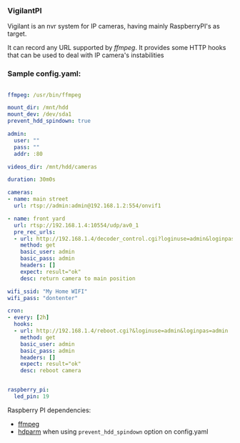 ### VigilantPI

Vigilant is an nvr system for IP cameras, having mainly RaspberryPI's as target.

It can record any URL supported by *ffmpeg*.
It provides some HTTP hooks that can be used to deal with IP camera's instabilities


### Sample config.yaml:
```yaml

ffmpeg: /usr/bin/ffmpeg

mount_dir: /mnt/hdd
mount_dev: /dev/sda1
prevent_hdd_spindown: true

admin:
  user: ""
  pass: ""
  addr: :80

videos_dir: /mnt/hdd/cameras

duration: 30m0s

cameras:
- name: main street 
  url: rtsp://admin:admin@192.168.1.2:554/onvif1

- name: front yard
  url: rtsp://192.168.1.4:10554/udp/av0_1
  pre_rec_urls:
  - url: http://192.168.1.4/decoder_control.cgi?loginuse=admin&loginpas=admin&command=31&onestep=0&sit=31
    method: get
    basic_user: admin
    basic_pass: admin
    headers: []
    expect: result="ok"
    desc: return camera to main position

wifi_ssid: "My Home WIFI"
wifi_pass: "dontenter"

cron:
- every: [2h]
  hooks:
  - url: http://192.168.1.4/reboot.cgi?&loginuse=admin&loginpas=admin
    method: get
    basic_user: admin
    basic_pass: admin
    headers: []
    expect: result="ok"
    desc: reboot camera


raspberry_pi:
  led_pin: 19
```


Raspberry PI dependencies:
- [ffmpeg](https://wiki.archlinux.org/index.php/FFmpeg)
- [hdparm](https://wiki.archlinux.org/index.php/hdparm) when using `prevent_hdd_spindown` option on config.yaml 

